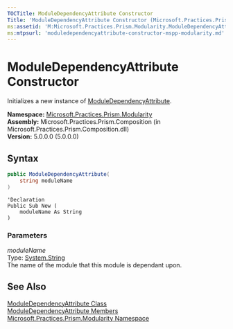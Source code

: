 ```yaml
---
TOCTitle: ModuleDependencyAttribute Constructor
Title: 'ModuleDependencyAttribute Constructor (Microsoft.Practices.Prism.Modularity)'
ms:assetid: 'M:Microsoft.Practices.Prism.Modularity.ModuleDependencyAttribute.\#ctor(System.String)'
ms:mtpsurl: 'moduledependencyattribute-constructor-mspp-modularity.md'
---
```



# ModuleDependencyAttribute Constructor

Initializes a new instance of [ModuleDependencyAttribute](/patterns-practices/reference/moduledependencyattribute-class-mspp-modularity).

**Namespace:** [Microsoft.Practices.Prism.Modularity](/patterns-practices/reference/mspp-modularity-namespace)  
**Assembly:** Microsoft.Practices.Prism.Composition (in Microsoft.Practices.Prism.Composition.dll)  
**Version:** 5.0.0.0 (5.0.0.0)

## Syntax

```C#
public ModuleDependencyAttribute(
	string moduleName
)
```

```VB
'Declaration
Public Sub New ( 
	moduleName As String
)
```

### Parameters

*moduleName*  
Type: [System.String](http://msdn.microsoft.com/en-us/library/s1wwdcbf)  
The name of the module that this module is dependant upon.

## See Also

[ModuleDependencyAttribute Class](/patterns-practices/reference/moduledependencyattribute-class-mspp-modularity)  
[ModuleDependencyAttribute Members](/patterns-practices/reference/moduledependencyattribute-members-mspp-modularity)  
[Microsoft.Practices.Prism.Modularity Namespace](/patterns-practices/reference/mspp-modularity-namespace)  